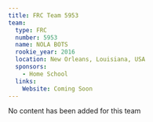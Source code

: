 ```yaml
---
title: FRC Team 5953
team:
  type: FRC
  number: 5953
  name: NOLA BOTS
  rookie_year: 2016
  location: New Orleans, Louisiana, USA
  sponsors:
    - Home School
  links:
    Website: Coming Soon
---
```

No content has been added for this team